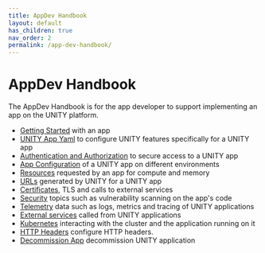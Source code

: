 ```yaml
---
title: AppDev Handbook
layout: default
has_children: true
nav_order: 2
permalink: /app-dev-handbook/
---
```


<!-- DOCTOC SKIP -->

# AppDev Handbook

The AppDev Handbook is for the app developer to support implementing an app on the UNITY platform.

* [Getting Started](getting-started.html) with an app
* [UNITY App Yaml](unity-app-yaml.html) to configure UNITY features specifically for a UNITY app
* [Authentication and Authorization](authentication-and-authorization.html) to secure access to a UNITY app
* [App Configuration](app-configuration.html) of a UNITY app on different environments
* [Resources](resources.html) requested by an app for compute and memory
* [URLs](urls.html) generated by UNITY for a UNITY app
* [Certificates](certificates.html), TLS and calls to external services
* [Security](security.html) topics such as vulnerability scanning on the app's code
* [Telemetry](telemetry.html) data such as logs, metrics and tracing of UNITY applications
* [External services](external-services.html) called from UNITY applications
* [Kubernetes](kubernetes.html) interacting with the cluster and the application running on it
* [HTTP Headers](http-headers.html) configure HTTP headers.
* [Decommission App](decommission-app.html) decommission UNITY application
